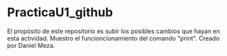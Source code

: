 # PracticaU1_github
El propósito de este repositorio es subir los posibles cambios que hayan en esta actividad. Muestro el funcioncionamiento del comando "print". Creado por Daniel Meza.
